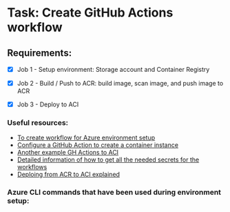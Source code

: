 # Task: Create GitHub Actions workflow


## Requirements:
- [x] Job 1 - Setup environment: Storage account and Container Registry
- [x] Job 2 - Build / Push to ACR: build image, scan image, and push image to ACR
- [x] Job 3 - Deploy to ACI


### Useful resources:

- [To create workflow for Azure environment setup](https://faun.pub/how-to-create-a-pipeline-in-github-workflow-to-deploy-your-app-on-azure-a6e14a184d26)
- [Configure a GitHub Action to create a container instance](https://learn.microsoft.com/en-us/azure/container-instances/container-instances-github-action)
- [Another example GH Actions to ACI ](https://github.com/marketplace/actions/deploy-to-azure-container-instances)
- [Detailed information of how to get all the needed secrets for the workflows](https://willvelida.medium.com/building-and-deploying-container-images-to-azure-container-apps-with-github-actions-5e8e11f1a03)
- [Deploing from ACR to ACI explained](https://learn.microsoft.com/en-us/azure/container-instances/container-instances-using-azure-container-registry)


### Azure CLI commands that have been used during environment setup:


